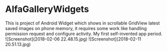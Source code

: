 # AlfaGalleryWidgets
This is project of Android Widget which shows in scrollable GridView latest saved images on phone memory, it requires some work like handling permission request and configure activity. My first self-invented app period.
![Screenshot](2018-02-06 22.48.15.jpg)
![Screenshot](2018-02-11 20.51.13.jpg)
